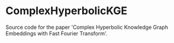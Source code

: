 # ComplexHyperbolicKGE
Source code for the paper 'Complex Hyperbolic Knowledge Graph Embeddings with Fast Fourier Transform'. 
